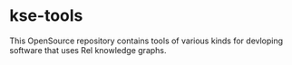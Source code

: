 # kse-tools

This OpenSource repository contains tools of various kinds for devloping
software that uses Rel knowledge graphs.

